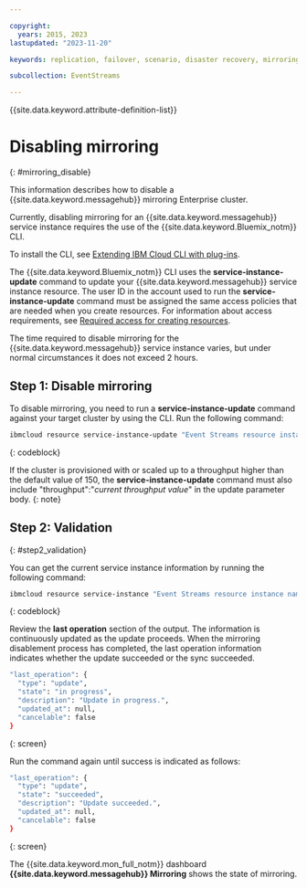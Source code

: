 ```yaml
---

copyright:
  years: 2015, 2023
lastupdated: "2023-11-20"

keywords: replication, failover, scenario, disaster recovery, mirroring, setup, backup, geo-replication, bindings, disable

subcollection: EventStreams

---
```


{{site.data.keyword.attribute-definition-list}}

# Disabling mirroring
{: #mirroring_disable}

This information describes how to disable a {{site.data.keyword.messagehub}} mirroring Enterprise cluster.

Currently, disabling mirroring for an {{site.data.keyword.messagehub}} service instance requires the use of the {{site.data.keyword.Bluemix_notm}} CLI.

To install the CLI, see [Extending IBM Cloud CLI with plug-ins](/docs/cli?topic=cli-plug-ins).

The {{site.data.keyword.Bluemix_notm}} CLI uses the **service-instance-update** command to update your {{site.data.keyword.messagehub}} service instance resource. The user ID in the account used to run the **service-instance-update** command must be assigned the same access policies that are needed when you create resources. For information about access requirements, see [Required access for creating resources](/docs/account?topic=account-manage_resource#creating-resources).

The time required to disable mirroring for the {{site.data.keyword.messagehub}} service instance varies, but under normal circumstances it does not exceed 2 hours.

## Step 1: Disable mirroring

To disable mirroring, you need to run a **service-instance-update** command against your target cluster by using the CLI. Run the following command:

```sh
ibmcloud resource service-instance-update "Event Streams resource instance name" -p '{"mirroring":{"disable":true}}'
```
{: codeblock}

If the cluster is provisioned with or scaled up to a throughput higher than the default value of 150, the **service-instance-update** command must also include "throughput":"_current throughput value_" in the update parameter body.
{: note}

## Step 2: Validation
{: #step2_validation}

You can get the current service instance information by running the following command:

```sh
ibmcloud resource service-instance "Event Streams resource instance name" --output=json
```
{: codeblock}

Review the **last operation** section of the output. The information is continuously updated as the update proceeds. When the mirroring disablement process has completed, the last operation information indicates whether the update succeeded or the sync succeeded.

```sh
"last_operation": {
  "type": "update",
  "state": "in progress",
  "description": "Update in progress.",
  "updated_at": null,
  "cancelable": false
}
```
{: screen}

Run the command again until success is indicated as follows:

```sh
"last_operation": {
  "type": "update",
  "state": "succeeded",
  "description": "Update succeeded.",
  "updated_at": null,
  "cancelable": false
}
```
{: screen}

The {{site.data.keyword.mon_full_notm}} dashboard **{{site.data.keyword.messagehub}} Mirroring** shows the state of mirroring.
